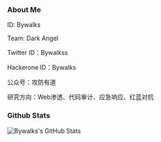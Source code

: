 ### About Me
ID: Bywalks

Team: Dark Angel

Twitter ID：Bywalkss

Hackerone ID：Bywalks

公众号：攻防有道

研究方向：Web渗透、代码审计、应急响应、红蓝对抗

### Github Stats

![Bywalks's GitHub Stats](https://github-readme-stats.vercel.app/api?username=Bywalks)

